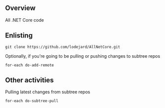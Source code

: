 
## Overview

All .NET Core code

## Enlisting
```
git clone https://github.com/lodejard/AllNetCore.git
```
Optionally, if you're going to be pulling or pushing changes to subtree repos
```
for-each do-add-remote
```

## Other activities
Pulling latest changes from subtree repos
```
for-each do-subtree-pull
```
